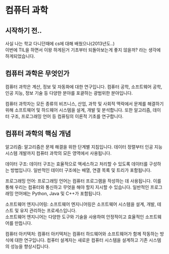 # 컴퓨터 과학

<h2>시작하기 전..</h2>

사실 나는 학교 다니던때에 cs에 대해 배웠으나(2013년도..)<br/>
이번에 TIL을 하면서 이왕 하게된거 기초부터 되돌아보는게 좋지 않을까? 라는 생각에 하게되었습니다.

<h2>컴퓨터 과학은 무엇인가</h2>

컴퓨터 과학은 계산, 정보 및 자동화에 대한 연구입니다. 컴퓨터 공학, 소프트웨어 공학, 인공 지능, 정보 기술 등 다양한 분야를 포괄하는 광범위한 분야입니다.

컴퓨터 과학자는 모든 종류의 비즈니스, 산업, 과학 및 사회적 맥락에서 문제를 해결하기 위해 소프트웨어 및 하드웨어 시스템을 설계, 개발 및 분석합니다. 또한 알고리즘, 데이터 구조, 프로그래밍 언어 등 컴퓨팅의 이론적 기초를 연구합니다.

<h2>컴퓨터 과학의 핵심 개념</h2>

알고리즘: 알고리즘은 문제 해결을 위한 단계별 지침입니다. 데이터 정렬부터 인공 지능 시스템 개발까지 컴퓨터 과학의 모든 영역에서 사용됩니다.

데이터 구조: 데이터 구조는 효율적으로 액세스하고 처리할 수 있도록 데이터를 구성하는 방법입니다. 일반적인 데이터 구조에는 배열, 연결 목록 및 트리가 포함됩니다.

프로그래밍 언어: 프로그래밍 언어는 컴퓨터 프로그램을 작성하는 데 사용됩니다. 이를 통해 우리는 컴퓨터와 통신하고 무엇을 해야 할지 지시할 수 있습니다. 일반적인 프로그래밍 언어에는 Python, Java 및 C++가 포함됩니다.

소프트웨어 엔지니어링: 소프트웨어 엔지니어링은 소프트웨어 시스템을 설계, 개발, 테스트 및 유지 관리하는 프로세스입니다.<br/>
소프트웨어 엔지니어는 다양한 도구와 기술을 사용하여 안정적이고 효율적인 소프트웨어를 만듭니다.

컴퓨터 아키텍처: 컴퓨터 아키텍처는 컴퓨터 하드웨어와 소프트웨어가 함께 작동하는 방식에 대한 연구입니다. 컴퓨터 설계자는 새로운 컴퓨터 시스템을 설계하고 기존 시스템의 성능을 향상시킵니다.
